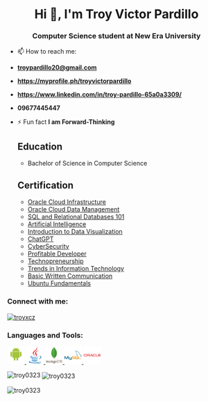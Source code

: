 <h1 align="center">Hi 👋, I'm Troy Victor Pardillo</h1>
<h3 align="center">Computer Science student at New Era University</h3>





- 📫 How to reach me:
- **troypardillo20@gmail.com**
- **https://myprofile.ph/troyvictorpardillo**
- **https://www.linkedin.com/in/troy-pardillo-65a0a3309/**
- **09677445447**


- ⚡ Fun fact **I am Forward-Thinking**

  ## Education
  - Bachelor of Science in Computer Science
  
  ## Certification
  - [Oracle Cloud Infrastructure ](https://drive.google.com/file/d/1duNthxYxTktj4uRUDdOy2AIEDZxZibFe/view?usp=sharing)
  - [Oracle Cloud Data Management ](https://drive.google.com/file/d/1SUGBpBSkCUqJApzEbcg6QpIP1xTsyj4T/view?usp=sharing)
  - [SQL and Relational Databases 101](https://drive.google.com/file/d/12sVH1rTWE7xHWT6itAVK7x0aYYC4GFmw/view?usp=sharing)
  - [Artificial Intelligence](https://drive.google.com/file/d/1GSnoUj0maUSsfcoqqeRS6ZWE3WEZJ6aO/view?usp=sharing)
  - [Introduction to Data Visualization](https://drive.google.com/file/d/1hDMg_IakbFtN_hUXHP6cUV6d1YeOP4ry/view?usp=sharing)
  - [ChatGPT](https://drive.google.com/file/d/14E7DiH11KA1ADz-sN2cAR4aEunNZ4pMc/view?usp=sharing)
  - [CyberSecurity](https://drive.google.com/file/d/1-U__dnoNghP8WoYTaCszo36Iz9iSfVei/view?usp=sharing)
  - [Profitable Developer](https://drive.google.com/file/d/1E3bCmW6udxAtZtLE0GjZBS0e0W1KpuRk/view?usp=sharing)
  - [Technopreneurship](https://drive.google.com/file/d/1aSW_Hg1bQxhOQ6SV7b47f0ZpZVgOe8qX/view?usp=sharing)
  - [Trends in Information Technology](https://drive.google.com/file/d/1-Cv3fLgCAEBvSxV8_-ope1NOAXa0YIo_/view?usp=sharing)
  - [Basic Written Communication](https://drive.google.com/file/d/1kNQ2wIi4N0DfsujALqBXcpygA4Q4itve/view?usp=sharing)
  - [Ubuntu Fundamentals](https://drive.google.com/file/d/1lqWISOuHVVktDxewXj32LVh_9-1bCdzC/view?usp=sharing)
  

<h3 align="left">Connect with me:</h3>
<p align="left">
<a href="https://fb.com/troyxcz" target="blank"><img align="center" src="https://raw.githubusercontent.com/rahuldkjain/github-profile-readme-generator/master/src/images/icons/Social/facebook.svg" alt="troyxcz" height="30" width="40" /></a>
</p>

<h3 align="left">Languages and Tools:</h3>
<p align="left"> <a href="https://developer.android.com" target="_blank" rel="noreferrer"> <img src="https://raw.githubusercontent.com/devicons/devicon/master/icons/android/android-original-wordmark.svg" alt="android" width="40" height="40"/> </a> <a href="https://www.java.com" target="_blank" rel="noreferrer"> <img src="https://raw.githubusercontent.com/devicons/devicon/master/icons/java/java-original.svg" alt="java" width="40" height="40"/> </a> <a href="https://www.mongodb.com/" target="_blank" rel="noreferrer"> <img src="https://raw.githubusercontent.com/devicons/devicon/master/icons/mongodb/mongodb-original-wordmark.svg" alt="mongodb" width="40" height="40"/> </a> <a href="https://www.mysql.com/" target="_blank" rel="noreferrer"> <img src="https://raw.githubusercontent.com/devicons/devicon/master/icons/mysql/mysql-original-wordmark.svg" alt="mysql" width="40" height="40"/> </a> <a href="https://www.oracle.com/" target="_blank" rel="noreferrer"> <img src="https://raw.githubusercontent.com/devicons/devicon/master/icons/oracle/oracle-original.svg" alt="oracle" width="40" height="40"/> </a> </p>

<p><img align="left" src="https://github-readme-stats.vercel.app/api/top-langs?username=troy0323&show_icons=true&locale=en&layout=compact" alt="troy0323" /></p>

<p>&nbsp;<img align="center" src="https://github-readme-stats.vercel.app/api?username=troy0323&show_icons=true&locale=en" alt="troy0323" /></p>

<p><img align="center" src="https://github-readme-streak-stats.herokuapp.com/?user=troy0323&" alt="troy0323" /></p>
